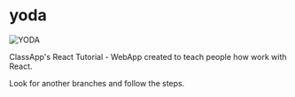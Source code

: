 # yoda
<img src="https://i2.wp.com/anchor.hope.edu/wp-content/uploads/2016/10/yoda-edit.png?fit=406%2C293&ssl=1" alt="YODA">

ClassApp's React Tutorial - WebApp created to teach people how work with React.

Look for another branches and follow the steps.
